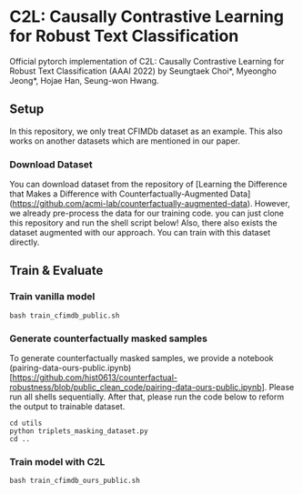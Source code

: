 # C2L: Causally Contrastive Learning for Robust Text Classification
Official pytorch implementation of C2L: Causally Contrastive Learning for Robust Text Classification (AAAI 2022) by Seungtaek Choi*, Myeongho Jeong*, Hojae Han, Seung-won Hwang.

## Setup
In this repository, we only treat CFIMDb dataset as an example. This also works on another datasets which are mentioned in our paper.
### Download Dataset
You can download dataset from the repository of [Learning the Difference that Makes a Difference with Counterfactually-Augmented Data]
(https://github.com/acmi-lab/counterfactually-augmented-data).
However, we already pre-process the data for our training code. you can just clone this repository and run the shell script below!
Also, there also exists the dataset augmented with our approach. You can train with this dataset directly.

## Train & Evaluate
### Train vanilla model
```
bash train_cfimdb_public.sh
```
### Generate counterfactually masked samples
To generate counterfactually masked samples, we provide a notebook (pairing-data-ours-public.ipynb)[https://github.com/hist0613/counterfactual-robustness/blob/public_clean_code/pairing-data-ours-public.ipynb]. Please run all shells sequentially. After that, please run the code below to reform the output to trainable dataset.
```
cd utils
python triplets_masking_dataset.py
cd ..
```
### Train model with C2L
```
bash train_cfimdb_ours_public.sh
```
